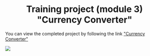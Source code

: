 <h1 align=center>Training project (module 3) "Currency Converter"</h1>
<p>You can view the completed project by following the link <a href="https:\\denisxarkov.github.io/Module_3_project/">"Currency Converter" </a></p>
<img src="https://skrinshoter.ru/p/071022/KMnAOw.png?download=1&name=Скриншот%2007-10-2022%2013:52:52.png">
